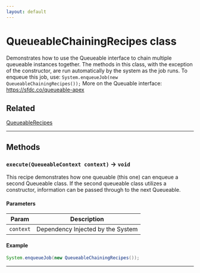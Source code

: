 ```yaml
---
layout: default
---
```

# QueueableChainingRecipes class

Demonstrates how to use the Queueable interface to chain multiple queueable instances together. The methods in this class, with the exception of the constructor, are run automatically by the system as the job runs. To enqueue this job, use: `System.enqueueJob(new QueueableChainingRecipes());` More on the Queuable interface: https://sfdc.co/queueable-apex

## Related

[QueueableRecipes](https://github.com/trailheadapps/apex-recipes/wiki/QueueableRecipes.md)

---
## Methods
### `execute(QueueableContext context)` → `void`

This recipe demonstrates how one queuable (this one) can enqueue a second Queueable class. If the second queueable class utilizes a constructor, information can be passed through to the next Queueable.

#### Parameters
|Param|Description|
|-----|-----------|
|`context` |  Dependency Injected by the System |

#### Example
```java
System.enqueueJob(new QueueableChainingRecipes());
```

---
